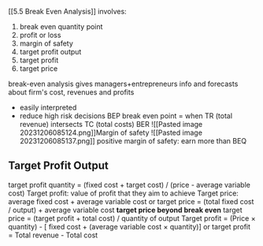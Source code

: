 [[5.5 Break Even Analysis]] involves:

1. break even quantity point
2. profit or loss
3. margin of safety
4. target profit output
5. target profit
6. target price


break-even analysis gives managers+entrepreneurs info and forecasts about firm's cost, revenues and profits
- easily interpreted
- reduce high risk decisions
BEP break even point = when TR (total revenue) intersects TC (total costs)
BER
![[Pasted image 20231206085124.png]]Margin of safety
![[Pasted image 20231206085137.png]]
positive margin of safety: earn more than BEQ

## Target Profit Output
target profit quantity = (fixed cost + target cost) / (price - average variable cost)
Target profit: value of profit that they aim to achieve
Target price: average fixed cost + average variable cost
or 
target price = (total fixed cost / output) + average variable cost
**target price beyond break even**
target price = (target profit + total cost) / quantity of output
Target profit = (Price $\times$ quantity) - \[ fixed cost + (average variable cost $\times$ quantity)] or target profit = Total revenue - Total cost